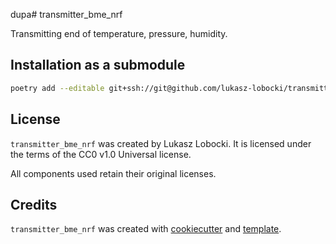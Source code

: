 dupa# transmitter_bme_nrf

Transmitting end of temperature, pressure, humidity.

## Installation as a submodule

```bash
poetry add --editable git+ssh://git@github.com/lukasz-lobocki/transmitter_bme_nrf.git
```

## License

`transmitter_bme_nrf` was created by Lukasz Lobocki. It is licensed under the terms of the CC0 v1.0 Universal license.

All components used retain their original licenses.

## Credits

`transmitter_bme_nrf` was created with [cookiecutter](https://cookiecutter.readthedocs.io/en/latest/) and [template](https://github.com/lukasz-lobocki/py-pkgs-cookiecutter).
